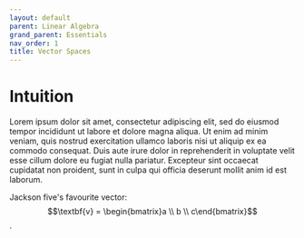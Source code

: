 ```yaml
---
layout: default
parent: Linear Algebra
grand_parent: Essentials
nav_order: 1
title: Vector Spaces
---
```


# Intuition

Lorem ipsum dolor sit amet, consectetur adipiscing elit, sed do eiusmod tempor incididunt ut labore et dolore magna aliqua. Ut enim ad minim veniam, quis nostrud exercitation ullamco laboris nisi ut aliquip ex ea commodo consequat. Duis aute irure dolor in reprehenderit in voluptate velit esse cillum dolore eu fugiat nulla pariatur. Excepteur sint occaecat cupidatat non proident, sunt in culpa qui officia deserunt mollit anim id est laborum.

Jackson five's favourite vector: $$\textbf{v} = \begin{bmatrix}a \\ b \\ c\end{bmatrix}$$.